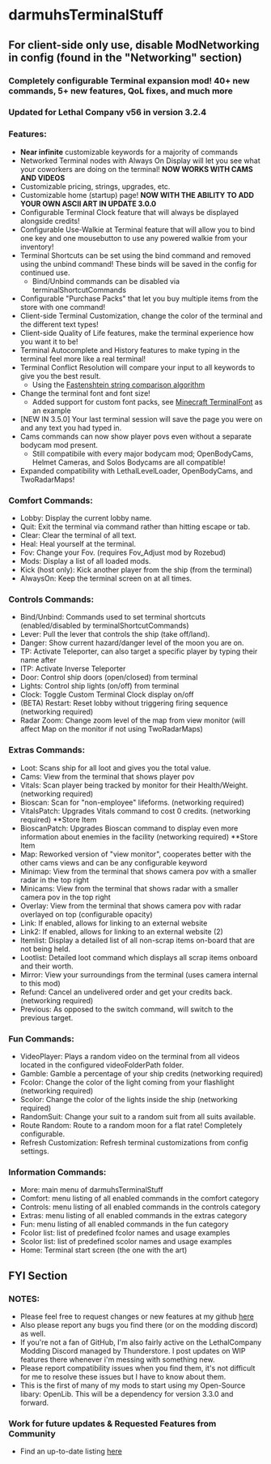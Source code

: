 # darmuhsTerminalStuff

## **For client-side only use, disable ModNetworking in config (found in the "Networking" section)**

### Completely configurable Terminal expansion mod! 40+ new commands, 5+ new features, QoL fixes, and much more

### Updated for Lethal Company v56 in version 3.2.4

### Features:
 - **Near infinite** customizable keywords for a majority of commands
 - Networked Terminal nodes with Always On Display will let you see what your coworkers are doing on the terminal! **NOW WORKS WITH CAMS AND VIDEOS**
 - Customizable pricing, strings, upgrades, etc.
 - Customizable home (startup) page! **NOW WITH THE ABILITY TO ADD YOUR OWN ASCII ART IN UPDATE 3.0.0**
 - Configurable Terminal Clock feature that will always be displayed alongside credits!
 - Configurable Use-Walkie at Terminal feature that will allow you to bind one key and one mousebutton to use any powered walkie from your inventory!
 - Terminal Shortcuts can be set using the bind command and removed using the unbind command! These binds will be saved in the config for continued use.
	- Bind/Unbind commands can be disabled via terminalShortcutCommands
 - Configurable "Purchase Packs" that let you buy multiple items from the store with one command!
 - Client-side Terminal Customization, change the color of the terminal and the different text types!
 - Client-side Quality of Life features, make the terminal experience how you want it to be!
 - Terminal Autocomplete and History features to make typing in the terminal feel more like a real terminal!
 - Terminal Conflict Resolution will compare your input to all keywords to give you the best result.
	- Using the [Fastenshtein string comparison algorithm](https://github.com/DanHarltey/Fastenshtein)
 - Change the terminal font and font size!
	- Added support for custom font packs, see [Minecraft TerminalFont](https://thunderstore.io/c/lethal-company/p/darmuh/Minecraft_TerminalFont/) as an example
 - [NEW IN 3.5.0] Your last terminal session will save the page you were on and any text you had typed in.
 - Cams commands can now show player povs even without a separate bodycam mod present.
	- Still compatibile with every major bodycam mod; OpenBodyCams, Helmet Cameras, and Solos Bodycams are all compatible!
 - Expanded compatibility with LethalLevelLoader, OpenBodyCams, and TwoRadarMaps!

### Comfort Commands:
 - Lobby: Display the current lobby name.
 - Quit: Exit the terminal via command rather than hitting escape or tab.
 - Clear: Clear the terminal of all text.
 - Heal: Heal yourself at the terminal.
 - Fov: Change your Fov. (requires Fov_Adjust mod by Rozebud)
 - Mods: Display a list of all loaded mods.
 - Kick (host only): Kick another player from the ship (from the terminal)
 - AlwaysOn: Keep the terminal screen on at all times.

### Controls Commands:
 - Bind/Unbind: Commands used to set terminal shortcuts (enabled/disabled by terminalShortcutCommands)
 - Lever: Pull the lever that controls the ship (take off/land).
 - Danger: Show current hazard/danger level of the moon you are on.
 - TP: Activate Teleporter, can also target a specific player by typing their name after
 - ITP: Activate Inverse Teleporter
 - Door: Control ship doors (open/closed) from terminal
 - Lights: Control ship lights (on/off) from terminal
 - Clock: Toggle Custom Terminal Clock display on/off
 - (BETA) Restart: Reset lobby without triggering firing sequence (networking required)
 - Radar Zoom: Change zoom level of the map from view monitor (will affect Map on the monitor if not using TwoRadarMaps)

### Extras Commands:
 - Loot: Scans ship for all loot and gives you the total value.
 - Cams: View from the terminal that shows player pov
 - Vitals: Scan player being tracked by monitor for their Health/Weight. (networking required)
 - Bioscan: Scan for "non-employee" lifeforms. (networking required)
 - VitalsPatch: Upgrades Vitals command to cost 0 credits. (networking required) **Store Item
 - BioscanPatch: Upgrades Bioscan command to display even more information about enemies in the facility (networking required) **Store Item
 - Map: Reworked version of "view monitor", cooperates better with the other cams views and can be any configurable keyword
 - Minimap: View from the terminal that shows camera pov with a smaller radar in the top right
 - Minicams: View from the terminal that shows radar with a smaller camera pov in the top right
 - Overlay: View from the terminal that shows camera pov with radar overlayed on top (configurable opacity)
 - Link: If enabled, allows for linking to an external website
 - Link2: If enabled, allows for linking to an external website (2)
 - Itemlist: Display a detailed list of all non-scrap items on-board that are not being held.
 - Lootlist: Detailed loot command which displays all scrap items onboard and their worth.
 - Mirror: View your surroundings from the terminal (uses camera internal to this mod)
 - Refund: Cancel an undelivered order and get your credits back. (networking required)
 - Previous: As opposed to the switch command, will switch to the previous target.

### Fun Commands:
 - VideoPlayer: Plays a random video on the terminal from all videos located in the configured videoFolderPath folder.
 - Gamble: Gamble a percentage of your ship credits (networking required)
 - Fcolor: Change the color of the light coming from your flashlight (networking required)
 - Scolor: Change the color of the lights inside the ship (networking required)
 - RandomSuit: Change your suit to a random suit from all suits available.
 - Route Random: Route to a random moon for a flat rate! Completely configurable.
 - Refresh Customization: Refresh terminal customizations from config settings.

### Information Commands:
 - More: main menu of darmuhsTerminalStuff
 - Comfort: menu listing of all enabled commands in the comfort category
 - Controls: menu listing of all enabled commands in the controls category
 - Extras: menu listing of all enabled commands in the extras category
 - Fun: menu listing of all enabled commands in the fun category
 - Fcolor list: list of predefined fcolor names and usage examples
 - Scolor list: list of predefined scolor names and usage examples
 - Home: Terminal start screen (the one with the art)

## FYI Section

### NOTES:
 - Please feel free to request changes or new features at my github [here](https://github.com/darmuh/TerminalStuff)
 - Also please report any bugs you find there (or on the modding discord) as well.
 - If you're not a fan of GitHub, I'm also fairly active on the LethalCompany Modding Discord managed by Thunderstore. I post updates on WIP features there whenever i'm messing with something new.
 - Please report compatibility issues when you find them, it's not difficult for me to resolve these issues but I have to know about them.
 - This is the first of many of my mods to start using my Open-Source libary: OpenLib. This will be a dependency for version 3.3.0 and forward.

### Work for future updates & Requested Features from Community
 - Find an up-to-date listing [here](https://thunderstore.io/c/lethal-company/p/darmuh/darmuhsTerminalStuff/wiki/1277-planned-work-community-suggestions/)